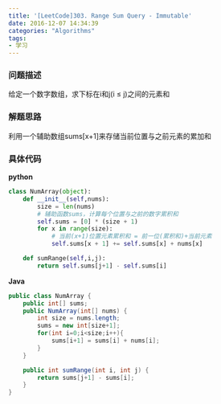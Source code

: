 ```yaml
---
title: '[LeetCode]303. Range Sum Query - Immutable'
date: 2016-12-07 14:34:39
categories: "Algorithms"
tags:
- 学习
---
```

### 问题描述 ###
给定一个数字数组，求下标在i和j(i ≤ j)之间的元素和
<!-- more -->
### 解题思路 ###
利用一个辅助数组sums[x+1]来存储当前位置与之前元素的累加和

### 具体代码 ###
**python**
```python
class NumArray(object):
    def __init__(self,nums):
        size = len(nums)
        # 辅助函数sums，计算每个位置与之前的数字累积和
        self.sums = [0] * (size + 1)
        for x in range(size):
            # 当前(x+1)位置元素累积和 = 前一位(累积和)+当前元素
            self.sums[x + 1] += self.sums[x] + nums[x]

    def sumRange(self,i,j):
        return self.sums[j+1] - self.sums[i]
```

**Java**
```java
public class NumArray {
    public int[] sums;
    public NumArray(int[] nums) {
        int size = nums.length;
        sums = new int[size+1];
        for(int i=0;i<size;i++){
            sums[i+1] = sums[i] + nums[i];
        }
    }

    public int sumRange(int i, int j) {
        return sums[j+1] - sums[i];
    }
}
```
